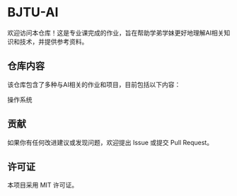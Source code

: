 # BJTU-AI
欢迎访问本仓库！这是专业课完成的作业，旨在帮助学弟学妹更好地理解AI相关知识和技术，并提供参考资料。

## 仓库内容
该仓库包含了多种与AI相关的作业和项目，目前包括以下内容：

操作系统

## 贡献
如果你有任何改进建议或发现问题，欢迎提出 Issue 或提交 Pull Request。

## 许可证
本项目采用 MIT 许可证。
